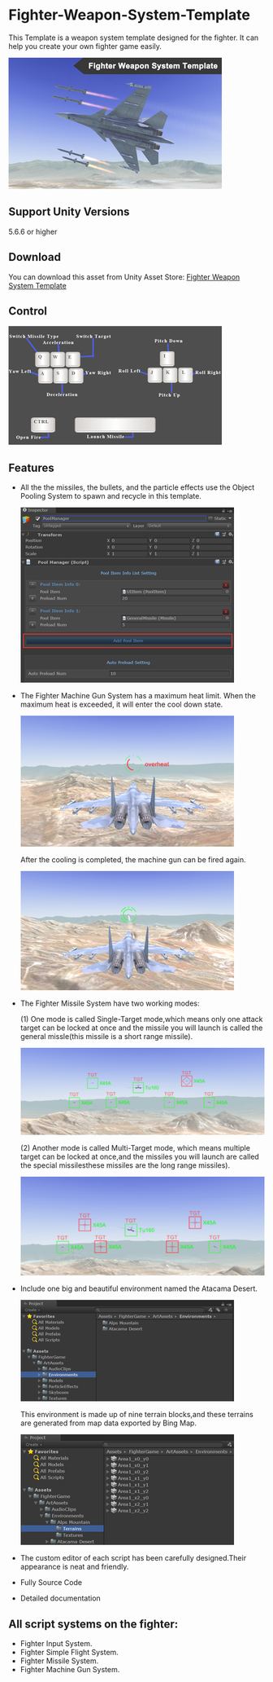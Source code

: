# Fighter-Weapon-System-Template

This Template is a weapon system template designed for the fighter. It can help you create your own fighter game easily.

![image](https://github.com/swordmaster003/Fighter-Weapon-System-Template/blob/master/Screenshots/Cover.png)

## Support Unity Versions

5.6.6 or higher

## Download

You can download this asset from Unity Asset Store:
[Fighter Weapon System Template](https://assetstore.unity.com/packages/templates/systems/fighter-weapon-system-template-153238?aid=1101l3qJu)

## Control

![image](https://github.com/swordmaster003/Fighter-Weapon-System-Template/blob/master/Screenshots/Control.png)

## Features

- All the the missiles, the bullets, and the particle effects use the Object Pooling System to spawn and recycle in this template.

  ![image](https://github.com/swordmaster003/Fighter-Weapon-System-Template/blob/master/Screenshots/ObjectPool.png)

- The Fighter Machine Gun System has a maximum heat limit. When the maximum heat is exceeded, it will enter the cool down state. 

  ![image](https://github.com/swordmaster003/Fighter-Weapon-System-Template/blob/master/Screenshots/MachineGun2.png)

  After the cooling is completed, the machine gun can be fired again.
 
  ![image](https://github.com/swordmaster003/Fighter-Weapon-System-Template/blob/master/Screenshots/MachineGun1.png)

- The Fighter Missile System have two working modes:

  (1) One mode is called Single-Target mode,which means only one attack target can be locked at once and the missile you will launch is called the general missle(this missile is a short range missile). 

  ![image](https://github.com/swordmaster003/Fighter-Weapon-System-Template/blob/master/Screenshots/AimSingle.png)

  (2) Another mode is called Multi-Target mode, which means multiple target can be locked at once,and the missiles you will launch are called the special missilesthese missiles are the long range missiles).

  ![image](https://github.com/swordmaster003/Fighter-Weapon-System-Template/blob/master/Screenshots/AimMulti.png)
 
- Include one big and beautiful environment named the Atacama Desert.

  ![image](https://github.com/swordmaster003/Fighter-Weapon-System-Template/blob/master/Screenshots/Environment1.png)

  This environment is made up of nine terrain blocks,and these terrains are generated from map data exported by Bing Map.
 
  ![image](https://github.com/swordmaster003/Fighter-Weapon-System-Template/blob/master/Screenshots/Environment2.png)

- The custom editor of each script has been carefully designed.Their appearance is neat and friendly.

- Fully Source Code

- Detailed documentation

## All script systems on the fighter:

 - Fighter Input System.
 - Fighter Simple Flight System.
 - Fighter Missile System.
 - Fighter Machine Gun System.
